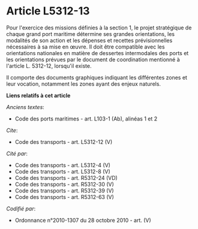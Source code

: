 # Article L5312-13

Pour l'exercice des missions définies à la section 1, le projet stratégique de chaque grand port maritime détermine ses
grandes orientations, les modalités de son action et les dépenses et recettes prévisionnelles nécessaires à sa mise en œuvre.
Il doit être compatible avec les orientations nationales en matière de dessertes intermodales des ports et les orientations
prévues par le document de coordination mentionné à l'article L. 5312-12, lorsqu'il existe. 

Il comporte des documents graphiques indiquant les différentes zones et leur vocation, notamment les zones ayant des enjeux
naturels.

**Liens relatifs à cet article**

_Anciens textes_:

  - Code des ports maritimes - art. L103-1 (Ab), alinéas 1 et 2

_Cite_:

  - Code des transports - art. L5312-12 (V)

_Cité par_:

  - Code des transports - art. L5312-4 (V)
  - Code des transports - art. L5312-8 (V)
  - Code des transports - art. R5312-24 (VD)
  - Code des transports - art. R5312-30 (V)
  - Code des transports - art. R5312-39 (V)
  - Code des transports - art. R5312-63 (V)

_Codifié par_:

  - Ordonnance n°2010-1307 du 28 octobre 2010 - art. (V)
